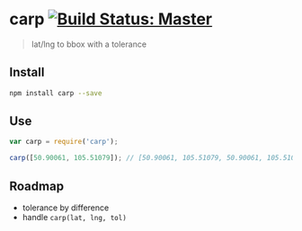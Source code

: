 carp [![Build Status: Master][travis-badge]][travis-badge-url]
====

> lat/lng to bbox with a tolerance

## Install

```bash
npm install carp --save
```

## Use

```js
var carp = require('carp');

carp([50.90061, 105.51079]); // [50.90061, 105.51079, 50.90061, 105.51079]
```

## Roadmap

* tolerance by difference
* handle `carp(lat, lng, tol)`

[travis-badge-url]: https://travis-ci.org/knownasilya/carp
[travis-badge]: https://travis-ci.org/knownasilya/carp.svg?branch=master

